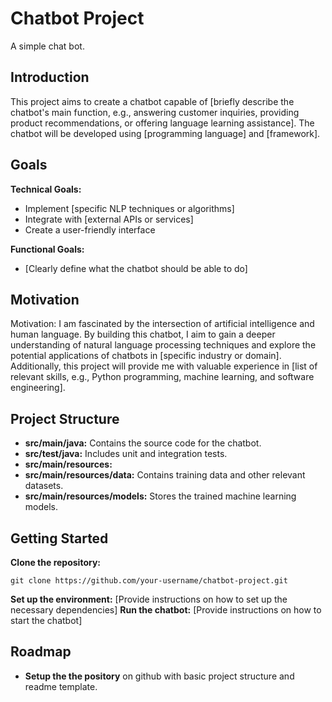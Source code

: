 # Chatbot Project
A simple chat bot.

## Introduction

This project aims to create a chatbot capable of [briefly describe the chatbot's main function, e.g., answering customer inquiries, providing product recommendations, or offering language learning assistance]. The chatbot will be developed using [programming language] and [framework].

## Goals

**Technical Goals:**
* Implement [specific NLP techniques or algorithms]
* Integrate with [external APIs or services]
* Create a user-friendly interface

**Functional Goals:**
* [Clearly define what the chatbot should be able to do]

## Motivation

Motivation: I am fascinated by the intersection of artificial intelligence and human language. By building this chatbot, I aim to gain a deeper understanding of natural language processing techniques and explore the potential applications of chatbots in [specific industry or domain]. Additionally, this project will provide me with valuable experience in [list of relevant skills, e.g., Python programming, machine learning, and software engineering].

## Project Structure

* **src/main/java:** Contains the source code for the chatbot.
* **src/test/java:** Includes unit and integration tests.
* **src/main/resources:**
* **src/main/resources/data:** Contains training data and other relevant datasets.
* **src/main/resources/models:** Stores the trained machine learning models.

## Getting Started
**Clone the repository:**

```
git clone https://github.com/your-username/chatbot-project.git
```

**Set up the environment:** [Provide instructions on how to set up the necessary dependencies]
**Run the chatbot:** [Provide instructions on how to start the chatbot]

## Roadmap

* **Setup the the pository** on github with basic project structure and readme template.

